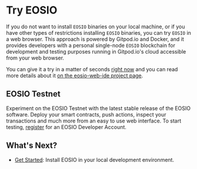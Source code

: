 # Try EOSIO

If you do not want to install `EOSIO` binaries on your local machine, or if you have other types of restrictions installing `EOSIO` binaries, you can try `EOSIO` in a web browser. This approach is powered by Gitpod.io and Docker, and it provides developers with a personal single-node `EOSIO` blockchain for development and testing purposes running in Gitpod.io's cloud accessible from your web browser.

You can give it a try in a matter of seconds [right now](https://gitpod.io/#https://github.com/EOSIO/eosio-web-ide) and you can read more details about it [on the eosio-web-ide project page](https://github.com/EOSIO/eosio-web-ide).

## EOSIO Testnet

Experiment on the EOSIO Testnet with the latest stable release of the EOSIO software. Deploy your smart contracts, push actions, inspect your transactions and much more from an easy to use web interface. To start testing, [register](https://testnet.eos.io/user?utm_source=devportal#signup) for an EOSIO Developer Account.

## What's Next?

* [Get Started](https://github.com/EOSIO/welcome/blob/master/docs/02_getting-started/02_development-environment/02_introduction.md): Install EOSIO in your local development environment.

